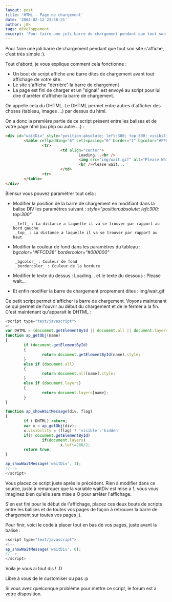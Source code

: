 ```yaml
---
layout: post
title: 'HTML - Page de chargement'
date: '2004-02-12 23:58:21'
author: j0k
tags: développement
excerpt: 'Pour faire une joli barre de chargement pendant que tout son site s''affiche, c''est très simple :).'
---
```


Pour faire une joli barre de chargement pendant que tout son site s'affiche, c'est très simple :).

Tout d'abord, je vous explique comment cela fonctionne :

 - Un bout de script affiche une barre dites de chargement avant tout affichage de votre site.
 - Le site s'affiche "derrière" la barre de chargement
 - La page est fini de charger et un "signal" est envoyé au script pour lui dire d'arrêter d'afficher la barre de chargement.

On appelle cela du DHTML. Le DHTML permet entre autres d'afficher des choses (tableau, images ...) par dessus du html.

 On a donc la première partie de ce script présent entre les balises <head> et </head> de votre page html (ou php ou autre ...) :

```html
<div id="waitDiv" style="position:absolute; left:300; top:300; visibility:hidden; text-align: center">
        <table cellpadding="6" cellspacing="0" border="1" bgcolor="#FFCD36" bordercolor="#000000">
                <tr>
                        <td align="center">
                                Loading...<br />
                                <img src="img/wait.gif" alt="Please Wait" />
                                <br />Please wait...
                        </td>
                <tr>
        </table>
</div>
```

  Biensur vous pouvez paramétrer tout cela :

 - Modifier la position de la barre de chargement en modifiant dans la balise DIV les paramètres suivant : *style="position:absolute; left:300; top:300"*

        _left_ : La distance a laquelle il va se trouver par rapport au bord gauche
        _top_ : La distance a laquelle il va se trouver par rapport au haut

 - Modifier la couleur de fond dans les paramètres du tableau : *bgcolor="#FFCD36" bordercolor="#000000"*

        _bgcolor_ : Couleur de fond
        _bordercolor_ : Couleur de la bordure

 - Modifier le texte du dessus : Loading... et le texte du dessous : Please wait...
 - Et enfin modifier la barre de chargement proprement dites : img/wait.gif

Ce petit script permet d'afficher la barre de chargement. Voyons maintenant ce qui permet de l'ouvrir au début du chargement et de le fermer a la fin. C'est maintenant qu'apparait le DHTML :

```js
<script type="text/javascript">
<!--
var DHTML = (document.getElementById || document.all || document.layers);
function ap_getObj(name)
{
        if (document.getElementById)
        {
                return document.getElementById(name).style;
        }
        else if (document.all)
        {
                return document.all[name].style;
        }
        else if (document.layers)
        {
                return document.layers[name];
        }
}

function ap_showWaitMessage(div, flag)
{
        if (!DHTML) return;
        var x = ap_getObj(div);
        x.visibility = (flag) ? 'visible':'hidden'
        if(! document.getElementById)
                if(document.layers)
                        x.left=280/2;
        return true;
}

ap_showWaitMessage('waitDiv', 1);
//-->
</script>
```

  Vous placez ce script juste après le précédent. Rien à modifier dans ce source, juste à remarquer que la variable waitDiv est mise a 1, vous vous imaginez bien qu'elle sera mise a O pour arrêter l'affichage.

  S'en est fini pour le début de l'affichage, placez ces deux bouts de scripts entre les balises <head> et </head> de toutes vos pages de façon à retrouver la barre de chargement sur toutes vos pages ;).

  Pour finir, voici le code à placer tout en bas de vos pages, juste avant la balise </body> :

```js
<script type="text/javascript">
<!--
ap_showWaitMessage('waitDiv', 0);
//-->
</script>
```

  Voila je vous ai tout dis ! :D

  Libre à vous de le customiser ou pas :p

 Si vous avez quelconque problème pour mettre ce script, le forum est a votre disposition.
